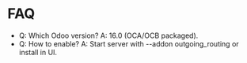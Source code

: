 # FAQ

- Q: Which Odoo version? A: 16.0 (OCA/OCB packaged).
- Q: How to enable? A: Start server with --addon outgoing_routing or install in UI.
